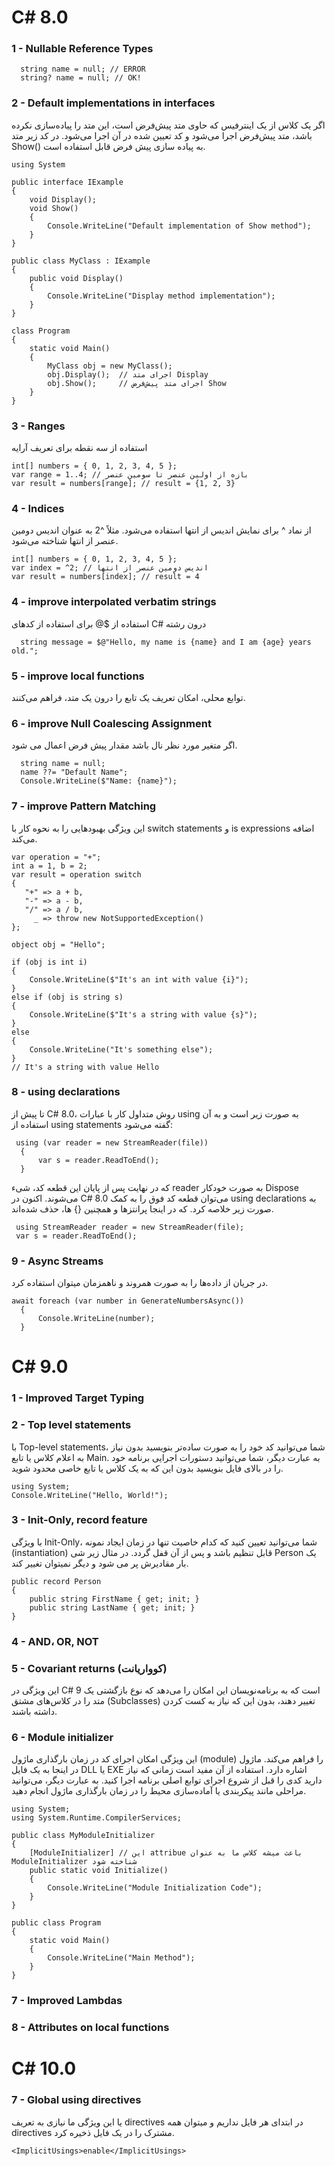 # C# 8.0
### 1 - Nullable Reference Types
```
  string name = null; // ERROR
  string? name = null; // OK!
```
### 2 - Default implementations in interfaces
 اگر یک کلاس از یک اینترفیس که حاوی متد پیش‌فرض است، این متد را پیاده‌سازی نکرده باشد، متد پیش‌فرض اجرا می‌شود و کد تعیین شده در آن اجرا می‌شود. در کد زیر متد Show() به پیاده سازی پیش فرض قابل استفاده است.
```
using System

public interface IExample
{
    void Display();
    void Show()
    {
        Console.WriteLine("Default implementation of Show method");
    }
}

public class MyClass : IExample
{
    public void Display()
    {
        Console.WriteLine("Display method implementation");
    }
}

class Program
{
    static void Main()
    {
        MyClass obj = new MyClass();
        obj.Display();  // اجرای متد Display
        obj.Show();     // اجرای متد پیش‌فرض Show
    }
}

```
### 3 - Ranges
استفاده از سه نقطه برای تعریف آرایه
```
int[] numbers = { 0, 1, 2, 3, 4, 5 };
var range = 1..4; // بازه از اولین عنصر تا سومین عنصر
var result = numbers[range]; // result = {1, 2, 3}
```
### 4 - Indices

از نماد ^ برای نمایش اندیس از انتها استفاده می‌شود. مثلاً ^2 به عنوان اندیس دومین عنصر از انتها شناخته می‌شود.
```
int[] numbers = { 0, 1, 2, 3, 4, 5 };
var index = ^2; // اندیس دومین عنصر از انتها
var result = numbers[index]; // result = 4
```
### 4 - improve interpolated verbatim strings
استفاده از $@ برای استفاده از کدهای C# درون رشته
```
  string message = $@"Hello, my name is {name} and I am {age} years old.";
```
### 5 - improve local functions
توابع محلی، امکان تعریف یک تابع را درون یک متد، فراهم می‌کنند.
### 6 - improve Null Coalescing Assignment
اگر متغیر مورد نظر نال باشد مقدار پیش فرض اعمال می شود.
```
  string name = null;
  name ??= "Default Name";
  Console.WriteLine($"Name: {name}");
```
### 7 - improve Pattern Matching
 این ویژگی بهبودهایی را به نحوه کار با switch statements و is expressions اضافه می‌کند.
```
var operation = "+";
int a = 1, b = 2;
var result = operation switch
{
   "+" => a + b,
   "-" => a - b,
   "/" => a / b,
     _ => throw new NotSupportedException()
};
```
```
object obj = "Hello";

if (obj is int i)
{
    Console.WriteLine($"It's an int with value {i}");
}
else if (obj is string s)
{
    Console.WriteLine($"It's a string with value {s}");
}
else
{
    Console.WriteLine("It's something else");
}
// It's a string with value Hello
```
### 8 - using declarations
تا پیش از C# 8.0، روش متداول کار با عبارات using به صورت زیر است و به آن استفاده از using statements گفته می‌شود:
```
 using (var reader = new StreamReader(file))
  {
      var s = reader.ReadToEnd();
  }
```
که در نهایت پس از پایان این قطعه کد، شیء reader به صورت خودکار Dispose می‌شوند. اکنون در C# 8.0 می‌توان قطعه کد فوق را به کمک using declarations به صورت زیر خلاصه کرد. که در اینجا پرانتزها و همچنین {} ها، حذف شده‌اند.
```
 using StreamReader reader = new StreamReader(file);
 var s = reader.ReadToEnd();
```


### 9 - Async Streams
 در جریان از داده‌ها را به صورت همروند و ناهمزمان میتوان استفاده کرد.
```
await foreach (var number in GenerateNumbersAsync())
  {
      Console.WriteLine(number);
  }
```

# C# 9.0
### 1 - Improved Target Typing 
### 2 - Top level statements
با Top-level statements، شما می‌توانید کد خود را به صورت ساده‌تر بنویسید بدون نیاز به اعلام کلاس یا تابع Main. به عبارت دیگر، شما می‌توانید دستورات اجرایی برنامه خود را در بالای فایل بنویسید بدون این که به یک کلاس یا تابع خاصی محدود شوید.
```
using System;
Console.WriteLine("Hello, World!");
```
### 3 - Init-Only, record feature
با ویژگی Init-Only، شما می‌توانید تعیین کنید که کدام خاصیت تنها در زمان ایجاد نمونه (instantiation) قابل تنظیم باشد و پس از آن قفل گردد. در مثال زیر شی Person یک بار مقادیرش پر می شود و دیگر نمیتوان تغییر کند.
```
public record Person
{
    public string FirstName { get; init; }
    public string LastName { get; init; }
}

```
### 4 - AND، OR, NOT
### 5 - Covariant returns (کوواریانت)
این ویژگی در C# 9 است که به برنامه‌نویسان این امکان را می‌دهد که نوع بازگشتی یک متد را در کلاس‌های مشتق (Subclasses) تغییر دهند، بدون این که نیاز به کست کردن داشته باشند.
### 6 -  Module initializer
این ویژگی امکان اجرای کد در زمان بارگذاری ماژول (module) را فراهم می‌کند. ماژول در اینجا به یک فایل DLL یا EXE اشاره دارد. استفاده از آن مفید است زمانی که نیاز دارید کدی را قبل از شروع اجرای توابع اصلی برنامه اجرا کنید. به عبارت دیگر، می‌توانید مراحلی مانند پیکربندی یا آماده‌سازی محیط را در زمان بارگذاری ماژول انجام دهید.
```
using System;
using System.Runtime.CompilerServices;

public class MyModuleInitializer
{
    [ModuleInitializer] // این attribue باعث میشه کلاس ما به عنوان ModuleInitializer شناخته شود
    public static void Initialize()
    {
        Console.WriteLine("Module Initialization Code");
    }
}

public class Program
{
    static void Main()
    {
        Console.WriteLine("Main Method");
    }
}

```

### 7 - Improved Lambdas 
### 8 - Attributes on local functions
# C# 10.0
### 7 - Global using directives
یا این ویژگی ما نیازی به تعریف  directives در ابتدای هر فایل نداریم و میتوان همه directives مشترک را در یک فایل ذخیره کرد.
```
<ImplicitUsings>enable</ImplicitUsings>
```
